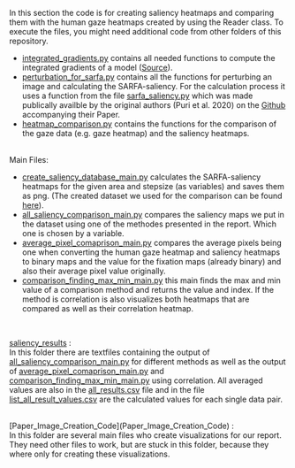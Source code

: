 In this section the code is for creating saliency heatmaps and comparing them with the human gaze heatmaps created by using the Reader class. 
To execute the files, you might need additional code from other folders of this repository. 

* [integrated_gradients.py](integrated_gradients.py) contains all needed functions to compute the integrated gradients of a model ([Source](https://github.com/GoogleCloudPlatform/training-data-analyst/blob/master/blogs/integrated_gradients/integrated_gradients.ipynb)).
* [perturbation_for_sarfa.py](perturbation_for_sarfa.py) contains all the functions for perturbing an image and calculating the SARFA-saliency. For the calculation process it uses a function from the file [sarfa_saliency.py](sarfa_saliency.py) which was made publically availble by the original authors (Puri et al. 2020) on the [Github](https://github.com/nikaashpuri/sarfa-saliency) accompanying their Paper. 
* [heatmap_comparison.py](heatmap_comparison.py) contains the functions for the comparison of the gaze data (e.g. gaze heatmap) and the saliency heatmaps.
<br />
Main Files: <br />

* [create_saliency_database_main.py](create_saliency_database_main.py) calculates the SARFA-saliency heatmaps for the given area and stepsize (as variables) and saves them as png. (The created dataset we used for the comparison can be found [here](https://osf.io/eyskv/?view_only=9dab6ccb848d471a8f0e46dfbf8ee195)). 
* [all_saliency_comparison_main.py](all_saliency_comparison_main.py) compares the saliency maps we put in the dataset using one of the methodes presented in the report. Which one is chosen by a variable. 
* [average_pixel_comaprison_main.py](average_pixel_comaprison_main.py) compares the average pixels being one when converting the human gaze heatmap and saliency heatmaps to binary maps and the value for the fixation maps (already binary) and also their average pixel value originally.
* [comparison_finding_max_min_main.py](comparison_finding_max_min_main.py) this main finds the max and min value of a comparison method and returns the value and index. If the method is correlation is also visualizes both heatmaps that are compared as well as their correlation heatmap.
<br />

[saliency_results](saliency_results) :<br />
In this folder there are textfiles containing the output of [all_saliency_comparison_main.py](all_saliency_comparison_main.py) for different methods as well as the output of [average_pixel_comaprison_main.py](average_pixel_comaprison_main.py) and [comparison_finding_max_min_main.py](comparison_finding_max_min_main.py) using correlation. All averaged values are also in the [all_results.csv](saliency_results/all_results.csv) file and in the file [list_all_result_values.csv](saliency_results/list_all_result_values.csv) are the calculated values for each single data pair. 

<br />
[Paper_Image_Creation_Code](Paper_Image_Creation_Code) :<br />
In this folder are several main files who create visualizations for our report. They need other files to work, but are stuck in this folder, because they where only for creating these visualizations. 